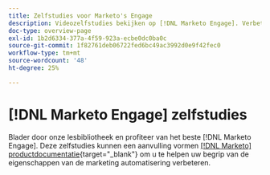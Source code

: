 ```yaml
---
title: Zelfstudies voor Marketo's Engage
description: Videozelfstudies bekijken op [!DNL Marketo Engage]. Verbeter uw inzicht in het gebruik van marketingautomatiseringsfuncties en meer.
doc-type: overview-page
exl-id: 1b2d6334-377a-4f59-923a-ecbe0dc0ba0c
source-git-commit: 1f82761deb06722fed6bc49ac3992d0e9f42fec0
workflow-type: tm+mt
source-wordcount: '48'
ht-degree: 25%

---
```


# [!DNL Marketo Engage] zelfstudies

Blader door onze lesbibliotheek en profiteer van het beste [!DNL Marketo Engage]. Deze zelfstudies kunnen een aanvulling vormen [[!DNL Marketo] productdocumentatie](https://experienceleague.adobe.com/docs/marketo/using/home.html){target="_blank"} om u te helpen uw begrip van de eigenschappen van de marketing automatisering verbeteren.

<div id="recs-overview-body-1"></div>
<div id="recs-overview-body-2"></div>
<div id="recs-overview-body-3"></div>
<div id="recs-overview-body-4"></div>
<div id="recs-overview-body-5"></div>
<div id="recs-overview-body-6"></div>
